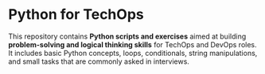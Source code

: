# Python for TechOps

This repository contains **Python scripts and exercises** aimed at building **problem-solving and logical thinking skills** for TechOps and DevOps roles. It includes basic Python concepts, loops, conditionals, string manipulations, and small tasks that are commonly asked in interviews.




